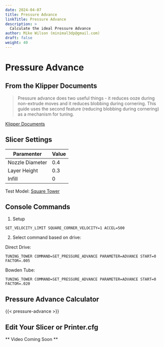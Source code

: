 ```yaml
---
date: 2024-04-07
title: Pressure Advance
linkTitle: Pressure Advance
description: >
  Calculate the ideal Pressure Advance
author: Mike Wilson (minimal3dp@gmail.com)
draft: false
weight: 40
---
```


# Pressure Advance

## From the Klipper Documents

> Pressure advance does two useful things - it reduces ooze during non-extrude moves and it reduces blobbing during cornering. This guide uses the second feature (reducing blobbing during cornering) as a mechanism for tuning.

[Klipper Documents](https://www.klipper3d.org/Pressure_Advance.html)

## Slicer Settings

| Paramenter      | Value |
| --------------- | ----- |
| Nozzle Diameter | 0.4   |
| Layer Height    | 0.3   |
| Infill          | 0     |

Test Model: [Square Tower](https://www.klipper3d.org/prints/square_tower.stl)

## Console Commands

1. Setup

```
SET_VELOCITY_LIMIT SQUARE_CORNER_VELOCITY=1 ACCEL=500
```

2. Select command based on drive:

Direct Drive:

```
TUNING_TOWER COMMAND=SET_PRESSURE_ADVANCE PARAMETER=ADVANCE START=0 FACTOR=.005
```

Bowden Tube:

```
TUNING_TOWER COMMAND=SET_PRESSURE_ADVANCE PARAMETER=ADVANCE START=0 FACTOR=.020
```

## Pressure Advance Calculator

{{< pressure-advance >}}

## Edit Your Slicer or Printer.cfg

** Video Coming Soon **
